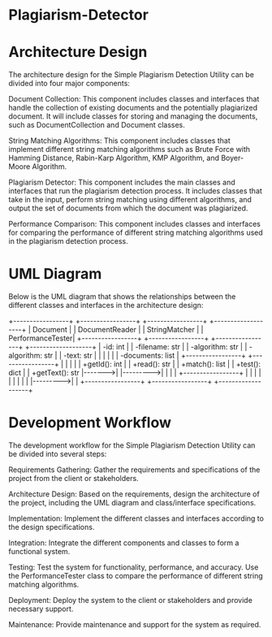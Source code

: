 # Plagiarism-Detector

# Architecture Design

The architecture design for the Simple Plagiarism Detection Utility can be divided into four major components:

Document Collection: This component includes classes and interfaces that handle the collection of existing documents and the potentially plagiarized document. It will include classes for storing and managing the documents, such as DocumentCollection and Document classes.

String Matching Algorithms: This component includes classes that implement different string matching algorithms such as Brute Force with Hamming Distance, Rabin-Karp Algorithm, KMP Algorithm, and Boyer-Moore Algorithm.

Plagiarism Detector: This component includes the main classes and interfaces that run the plagiarism detection process. It includes classes that take in the input, perform string matching using different algorithms, and output the set of documents from which the document was plagiarized.

Performance Comparison: This component includes classes and interfaces for comparing the performance of different string matching algorithms used in the plagiarism detection process.

# UML Diagram

Below is the UML diagram that shows the relationships between the different classes and interfaces in the architecture design:


+-----------------+        +-----------------+          +-----------------+          +-------------------+
| Document        |        | DocumentReader  |          | StringMatcher   |          | PerformanceTester|
+-----------------+        +-----------------+          +-----------------+          +-------------------+
| -id: int        |        | -filename: str  |          | -algorithm: str |          | -algorithm: str   |
| -text: str      |        |                 |          |                 |          | -documents: list  |
+-----------------+        +-----------------+          |                 |          |                   |
| +getId(): int   |        | +read(): str     |          | +match(): list  |          | +test(): dict     |
| +getText(): str |------->|                 |--------->|                 |          |                   |
+-----------------+        |                 |          |                 |          |                   |
                           |                 |          |                 |--------->|                   |
                           +-----------------+          +-----------------+          +-------------------+
# Development Workflow

The development workflow for the Simple Plagiarism Detection Utility can be divided into several steps:

Requirements Gathering: Gather the requirements and specifications of the project from the client or stakeholders.

Architecture Design: Based on the requirements, design the architecture of the project, including the UML diagram and class/interface specifications.

Implementation: Implement the different classes and interfaces according to the design specifications.

Integration: Integrate the different components and classes to form a functional system.

Testing: Test the system for functionality, performance, and accuracy. Use the PerformanceTester class to compare the performance of different string matching algorithms.

Deployment: Deploy the system to the client or stakeholders and provide necessary support.

Maintenance: Provide maintenance and support for the system as required.



